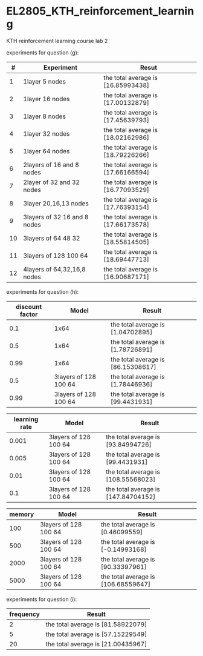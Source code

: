 # EL2805_KTH_reinforcement_learning
KTH reinforcement learning course lab 2 

experiments for question (g): &nbsp;  


| #  | Experiment  |Resut |
| -------------| ------------- |  ------------- |
| 1|            1layer 5 nodes |  the total average is [16.85993438] |
|2|            1layer 16 nodes  | the total average is [17.00132879]  |
| 3|              1layer 8 nodes|  the total average is [17.45639793]  |
| 4|            1layer 32 nodes |  the total average is [18.02162986] |
| 5|            1layer 64 nodes | the total average is [18.79226266]|
| 6|  2layers of 16 and 8 nodes | the total average is [17.66166594]  |
| 7|            2layer of 32 and 32 nodes |  the total average is [16.77093529]|
| 8|            3layer  20,16,13 nodes | the total average is [17.76393154]|
| 9|3layers of 32 16 and 8 nodes|  the total average is [17.66173578]  |
| 10| 3layers of 64 48 32  |  the total average is [18.55814505]  |
| 11| 3layers of 128 100 64  | the total average is [18.69447713]  |
| 12| 4layers of 64,32,16,8 nodes  | the total average is [16.90687171]  |

  
experiments for question (h):

| discount factor| Model | Result  |
|  ------------- | -------------| -------------| 
|0.1|1x64  |  the total average is [1.04702895]   |
| 0.5| 1x64   | the total average is [1.78726891]  |
| 0.99| 1x64   | the total average is [86.15308617]  |
| 0.5| 3layers of 128 100 64  | the total average is [1.78446936]  |
| 0.99| 3layers of 128 100 64  |  the total average is [99.4431931]  |

| learning rate| Model |  Result  |
|  ------------- | -------------| -------------| 
|0.001| 3layers of 128 100 64  | the total average is [93.84994726] |
|0.005| 3layers of 128 100 64  | the total average is [99.4431931]  |
| 0.01| 3layers of 128 100 64  |  the total average is [108.55568023]  |
| 0.1| 3layers of 128 100 64  | the total average is [147.84704152]  |

| memory| Model | Result  |
|  ------------- | -------------| -------------| 
|100| 3layers of 128 100 64  | the total average is [0.46099559]  |
| 500| 3layers of 128 100 64  | the total average is [-0.14993168] |
| 2000| 3layers of 128 100 64  | the total average is [90.33397961]   |
| 5000| 3layers of 128 100 64   | the total average is [106.68559647]  |



experiments for question (i):


| frequency |  Result  |  
| -------------| -------------| 
| 2| the total average is [81.58922079]  | 
| 5| the total average is [57.15229549]  | 
| 20|  the total average is [21.00435967] | 


